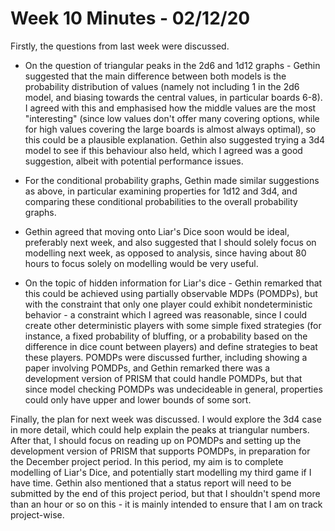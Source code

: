 # Week 10 Minutes - 02/12/20

Firstly, the questions from last week were discussed.

* On the question of triangular peaks in the 2d6 and 1d12 graphs - Gethin suggested that the main difference between both models is the probability distribution of values (namely not including 1 in the 2d6 model, and biasing towards the central values, in particular boards 6-8). I agreed with this and emphasised how the middle values are the most "interesting" (since low values don't offer many covering options, while for high values covering the large boards is almost always optimal), so this could be a plausible explanation. Gethin also suggested trying a 3d4 model to see if this behaviour also held, which I agreed was a good suggestion, albeit with potential performance issues.

* For the conditional probability graphs, Gethin made similar suggestions as above, in particular examining properties for 1d12 and 3d4, and comparing these conditional probabilities to the overall probability graphs.

* Gethin agreed that moving onto Liar's Dice soon would be ideal, preferably next week, and also suggested that I should solely focus on modelling next week, as opposed to analysis, since having about 80 hours to focus solely on modelling would be very useful.

* On the topic of hidden information for Liar's dice - Gethin remarked that this could be achieved using partially observable MDPs (POMDPs), but with the constraint that only one player could exhibit nondeterministic behavior - a constraint which I agreed was reasonable, since I could create other deterministic players with some simple fixed strategies (for instance, a fixed probability of bluffing, or a probability based on the difference in dice count between players) and define strategies to beat these players. POMDPs were discussed further, including showing a paper involving POMDPs, and Gethin remarked there was a development version of PRISM that could handle POMDPs, but that since model checking POMDPs was undecideable in general, properties could only have upper and lower bounds of some sort.

Finally, the plan for next week was discussed. I would explore the 3d4 case in more detail, which could help explain the peaks at triangular numbers. After that, I should focus on reading up on POMDPs and setting up the development version of PRISM that supports POMDPs, in preparation for the December project period. In this period, my aim is to complete modelling of Liar's Dice, and potentially start modelling my third game if I have time. Gethin also mentioned that a status report will need to be submitted by the end of this project period, but that I shouldn't spend more than an hour or so on this - it is mainly intended to ensure that I am on track project-wise.